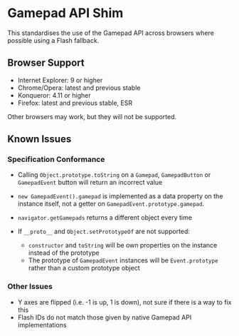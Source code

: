 Gamepad API Shim
================

This standardises the use of the Gamepad API across browsers where possible using a Flash fallback.

Browser Support
---------------

 - Internet Explorer: 9 or higher
 - Chrome/Opera: latest and previous stable
 - Konqueror: 4.11 or higher
 - Firefox: latest and previous stable, ESR

Other browsers may work, but they will not be supported.

Known Issues
------------

### Specification Conformance

 - Calling `Object.prototype.toString` on a `Gamepad`, `GamepadButton` or `GamepadEvent` button will return an incorrect value
 - `new GamepadEvent().gamepad` is implemented as a data property on the instance itself, not a getter on `GamepadEvent.prototype.gamepad`.
 - `navigator.getGamepads` returns a different object every time
 - If `__proto__` and `Object.setPrototypeOf` are not supported:
 
    - `constructor` and `toString` will be own properties on the instance instead of the prototype
    - The prototype of `GamepadEvent` instances will be `Event.prototype` rather than a custom prototype object
    
### Other Issues

 - Y axes are flipped (i.e. -1 is up, 1 is down), not sure if there is a way to fix this
 - Flash IDs do not match those given by native Gamepad API implementations